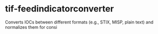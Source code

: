 # tif-feedindicatorconverter
Converts IOCs between different formats (e.g., STIX, MISP, plain text) and normalizes them for consi
